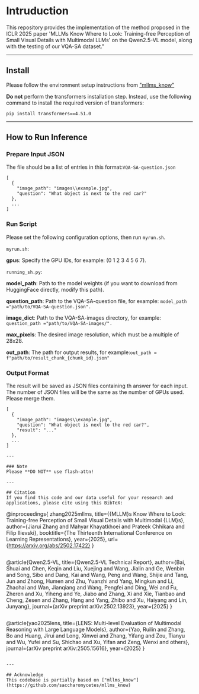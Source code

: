 # Intruduction
This repository provides the implementation of the method proposed in the ICLR 2025 paper 'MLLMs Know Where to Look: Training-free Perception of Small Visual Details with Multimodal LLMs' on the Qwen2.5-VL model, along with the testing of our VQA-SA dataset."

---

## Install

Please follow the environment setup instructions from ["mllms_know"](https://github.com/saccharomycetes/mllms_know) 

**Do not** perform the transformers installation step. Instead, use the following command to install the required version of transformers:

```
pip install transformers==4.51.0
```

---

## How to Run Inference
### Prepare Input JSON
The file should be a list of entries in this format:`VQA-SA-question.json`
```
[
  {
    "image_path": "images\\example.jpg",
    "question": "What object is next to the red car?"
  },
  ...
]
```
### Run Script
Please set the following configuration options, then run `myrun.sh`.

`myrun.sh`:

**gpus**: Specify the GPU IDs, for example: (0 1 2 3 4 5 6 7).

`running_sh.py`:

**model_path**: Path to the model weights (if you want to download from HuggingFace directly, modify this path).

**question_path**: Path to the VQA-SA-question file, for example: `model_path ="path/to/VQA-SA-question.json".`

**image_dict**: Path to the VQA-SA-images directory, for example: `question_path ="path/to/VQA-SA-images/".`

**max_pixels**: The desired image resolution, which must be a multiple of 28x28.

**out_path**: The path for output results, for example:`out_path = f"path/to/result_chunk_{chunk_id}.json"`

### Output Format
The result will be saved as JSON files containing th answer for each input. The number of JSON files will be the same as the number of GPUs used. Please merge them.
```
[
  {
    "image_path": "images\\example.jpg",
    "question": "What object is next to the red car?",
    "result": "..."
  },
  ...
]

---

### Note
Please **DO NOT** use flash-attn!

---

## Citation
If you find this code and our data useful for your research and applications, please cite using this BibTeX:
```
@inproceedings{
  zhang2025mllms,
  title={{MLLM}s Know Where to Look: Training-free Perception of Small Visual Details with Multimodal {LLM}s},
  author={Jiarui Zhang and Mahyar Khayatkhoei and Prateek Chhikara and Filip Ilievski},
  booktitle={The Thirteenth International Conference on Learning Representations},
  year={2025},
  url={https://arxiv.org/abs/2502.17422}
}
```
```
@article{Qwen2.5-VL,
  title={Qwen2.5-VL Technical Report},
  author={Bai, Shuai and Chen, Keqin and Liu, Xuejing and Wang, Jialin and Ge, Wenbin and Song, Sibo and Dang, Kai and Wang, Peng and Wang, Shijie and Tang, Jun and Zhong, Humen and Zhu, Yuanzhi and Yang, Mingkun and Li, Zhaohai and Wan, Jianqiang and Wang, Pengfei and Ding, Wei and Fu, Zheren and Xu, Yiheng and Ye, Jiabo and Zhang, Xi and Xie, Tianbao and Cheng, Zesen and Zhang, Hang and Yang, Zhibo and Xu, Haiyang and Lin, Junyang},
  journal={arXiv preprint arXiv:2502.13923},
  year={2025}
}
```
```
@article{yao2025lens,
title={LENS: Multi-level Evaluation of Multimodal Reasoning with Large Language Models},
author={Yao, Ruilin and Zhang, Bo and Huang, Jirui and Long, Xinwei and Zhang, Yifang and Zou, Tianyu and Wu, Yufei and Su, Shichao and Xu, Yifan and Zeng, Wenxi and others},
journal={arXiv preprint arXiv:2505.15616},
year={2025}
}
```

---

## Acknowledge
This codebase is partially based on ["mllms_know"](https://github.com/saccharomycetes/mllms_know) 

